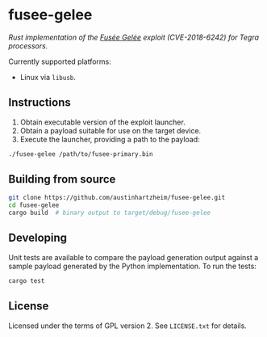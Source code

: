 # fusee-gelee
*Rust implementation of the [Fusée Gelée](https://github.com/Qyriad/fusee-launcher) exploit (CVE-2018-6242) for Tegra processors.*

Currently supported platforms:
- Linux via `libusb`.

## Instructions
1. Obtain executable version of the exploit launcher.
2. Obtain a payload suitable for use on the target device.
3. Execute the launcher, providing a path to the payload:
```sh
./fusee-gelee /path/to/fusee-primary.bin
```

## Building from source
```sh
git clone https://github.com/austinhartzheim/fusee-gelee.git
cd fusee-gelee
cargo build  # binary output to target/debug/fusee-gelee
```

## Developing
Unit tests are available to compare the payload generation output against a sample payload generated by the Python implementation. To run the tests:
```sh
cargo test
```

## License
Licensed under the terms of GPL version 2. See `LICENSE.txt` for details.